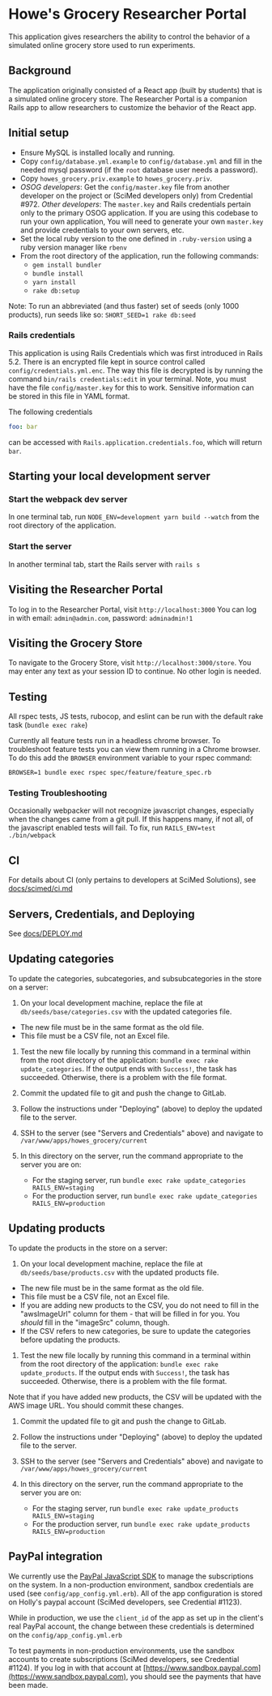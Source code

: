 # Howe's Grocery Researcher Portal

This application gives researchers the ability to control the behavior of a
simulated online grocery store used to run experiments.

## Background

The application originally consisted of a React app (built by students) that is
a simulated online grocery store. The Researcher Portal is a companion Rails app
to allow researchers to customize the behavior of the React app.

## Initial setup

* Ensure MySQL is installed locally and running.
* Copy `config/database.yml.example` to `config/database.yml` and fill in the
  needed mysql password (if the `root` database user needs a password).
* Copy `howes_grocery.priv.example` to `howes_grocery.priv`.
* *OSOG developers*: Get the `config/master.key` file from another developer on the project or (SciMed developers only) from Credential #972.  *Other developers*: The `master.key` and Rails credentials pertain only to the primary OSOG application.  If you are using this codebase to run your own application, You will need to generate your own `master.key` and provide credentials to your own servers, etc.
* Set the local ruby version to the one defined in `.ruby-version` using a ruby version manager like `rbenv`
* From the root directory of the application, run the following commands:
  * `gem install bundler`
  * `bundle install`
  * `yarn install`
  * `rake db:setup`

Note: To run an abbreviated (and thus faster) set of seeds (only 1000 products), run seeds like so:
`SHORT_SEED=1 rake db:seed`

### Rails credentials

This application is using Rails Credentials which was first introduced in
Rails 5.2. There is an encrypted file kept in source control called
`config/credentials.yml.enc`. The way this file is decrypted is by running
the command `bin/rails credentials:edit` in your terminal. Note, you must have
the file `config/master.key` for this to work. Sensitive information can be
stored in this file in YAML format.

The following credentials

```yml
foo: bar
```
can be accessed with `Rails.application.credentials.foo`, which will return `bar`.


## Starting your local development server

### Start the webpack dev server

In one terminal tab, run `NODE_ENV=development yarn build --watch` from the root directory of the application.

### Start the server

In another terminal tab, start the Rails server with `rails s`


## Visiting the Researcher Portal

To log in to the Researcher Portal, visit `http://localhost:3000`
You can log in with email: `admin@admin.com`, password: `adminadmin!1`


## Visiting the Grocery Store

To navigate to the Grocery Store, visit `http://localhost:3000/store`. You may
enter any text as your session ID to continue.  No other login is needed.


## Testing

All rspec tests, JS tests, rubocop, and eslint can be run with the default rake
task (`bundle exec rake`)

Currently all feature tests run in a headless chrome browser. To troubleshoot feature
tests you can view them running in a Chrome browser. To do this add the `BROWSER` environment
variable to your rspec command:

`BROWSER=1 bundle exec rspec spec/feature/feature_spec.rb`


### Testing Troubleshooting

Occasionally webpacker will not recognize javascript changes, especially when
the changes came from a git pull. If this happens many, if not all, of the
javascript enabled tests will fail.
To fix, run `RAILS_ENV=test ./bin/webpack`


## CI

For details about CI (only pertains to developers at SciMed Solutions), see
[docs/scimed/ci.md](docs/scimed/ci.md)


## Servers, Credentials, and Deploying

See [docs/DEPLOY.md](docs/DEPLOY.md)


## Updating categories

To update the categories, subcategories, and subsubcategories in the store on a server:

1. On your local development machine, replace the file at `db/seeds/base/categories.csv` with the updated categories file.
  * The new file must be in the same format as the old file.
  * This file must be a CSV file, not an Excel file.

1. Test the new file locally by running this command in a terminal within from the root directory of the application: `bundle exec rake update_categories`.  If the output ends with `Success!`, the task has succeeded. Otherwise, there is a problem with the file format.

1. Commit the updated file to git and push the change to GitLab.

1. Follow the instructions under "Deploying" (above) to deploy the updated file to the server.

1. SSH to the server (see "Servers and Credentials" above) and navigate to `/var/www/apps/howes_grocery/current`

1. In this directory on the server, run the command appropriate to the server you are on:
	*  For the staging server, run `bundle exec rake update_categories RAILS_ENV=staging`
	*  For the production server, run `bundle exec rake update_categories RAILS_ENV=production`


## Updating products

To update the products in the store on a server:

1. On your local development machine, replace the file at `db/seeds/base/products.csv` with the updated products file.
  * The new file must be in the same format as the old file.
  * This file must be a CSV file, not an Excel file.
  * If you are adding new products to the CSV, you do not need to fill in the "awsImageUrl" column for them - that will be filled in for you.  You *should* fill in the "imageSrc" column, though.
  * If the CSV refers to new categories, be sure to update the categories before updating the products.

1. Test the new file locally by running this command in a terminal within from the root directory of the application: `bundle exec rake update_products`.  If the output ends with `Success!`, the task has succeeded. Otherwise, there is a problem with the file format.

  Note that if you have added new products, the CSV will be updated with the AWS image URL. You should commit these changes.

1. Commit the updated file to git and push the change to GitLab.

1. Follow the instructions under "Deploying" (above) to deploy the updated file to the server.

1. SSH to the server (see "Servers and Credentials" above) and navigate to `/var/www/apps/howes_grocery/current`

1. In this directory on the server, run the command appropriate to the server you are on:
	*  For the staging server, run `bundle exec rake update_products RAILS_ENV=staging`
	*  For the production server, run `bundle exec rake update_products RAILS_ENV=production`

## PayPal integration

We currently use the [PayPal JavaScript SDK](https://developer.paypal.com/docs/business/javascript-sdk/)
to manage the subscriptions on the system. In a non-production environment, sandbox credentials
are used (see `config/app_config.yml.erb`). All of the app configuration is stored on Holly's paypal account (SciMed developers, see Credential #1123).

While in production, we use the `client_id` of the app as set up in the client's real
PayPal account, the change between these credentials is determined on the `config/app_config.yml.erb`

To test payments in non-production environments, use the sandbox accounts to create subscriptions (SciMed developers, see Credential #1124).
If you log in with that account at [https://www.sandbox.paypal.com](https://www.sandbox.paypal.com),
you should see the payments that have been made.

